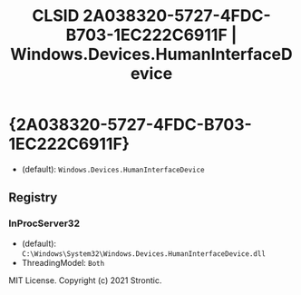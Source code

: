 ﻿---
title: "CLSID 2A038320-5727-4FDC-B703-1EC222C6911F | Windows.Devices.HumanInterfaceDevice"
excerpt: What is COM-Object CLSID 2A038320-5727-4FDC-B703-1EC222C6911F?
---

# {2A038320-5727-4FDC-B703-1EC222C6911F}

* (default): `Windows.Devices.HumanInterfaceDevice`

## Registry


### InProcServer32

* (default): `C:\Windows\System32\Windows.Devices.HumanInterfaceDevice.dll`
* ThreadingModel: `Both`

MIT License. Copyright (c) 2021 Strontic.


